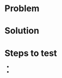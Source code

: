# Problem
<Describe in few words what is the problem>

# Solution
<Descibre in few words what the pull request solve the problem>

# Steps to test
-
-